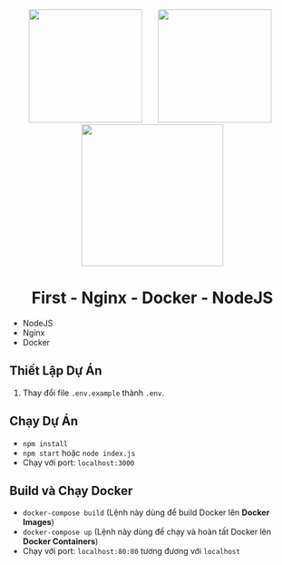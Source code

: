 <div align="center">
  <img src="https://static-00.iconduck.com/assets.00/node-js-icon-454x512-nztofx17.png" width="200"/> &nbsp; &nbsp; &nbsp;
  <img src="https://static-00.iconduck.com/assets.00/nginx-icon-444x512-0meva297.png" width="200"/> &nbsp;
  <img src="https://cdn4.iconfinder.com/data/icons/logos-and-brands/512/97_Docker_logo_logos-512.png" width="250"/>
</div>

<div align="center">
  <h1>First - Nginx - Docker - NodeJS</h1>
</div>

- NodeJS
- Nginx
- Docker

## Thiết Lập Dự Án
1. Thay đổi file `.env.example` thành `.env`.

## Chạy Dự Án
- `npm install`
- `npm start` hoặc `node index.js`
- Chạy với port: `localhost:3000`

## Build và Chạy Docker
- `docker-compose build` (Lệnh này dùng để build Docker lên **Docker Images**)
- `docker-compose up` (Lệnh này dùng để chạy và hoàn tất Docker lên **Docker Containers**)
- Chạy với port: `localhost:80:80` tương đương với `localhost`
